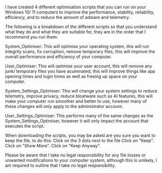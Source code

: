 I have created 4 different optimisation scripts that you can run on your Windows 10/ 11 computers to improve the performance, stability, reliability, efficiency, and to reduce the amount of adware and telemetry.

The following is a breakdown of the different scripts so that you understand what they do and what they are suitable for, they are in the order that I recommend you run them:

System_Optimiser: This will optimise your operating system, this will run integrity scans, fix corruption, remove temporary files, this will improve the overall performance and efficiency of your computer.

User_Optimiser: This will optimise your user account, this will remove any junk/ temporary files you have acuminated, this will improve things like app opening times and login times as well as freeing up space on your computer.

System_Settings_Optimiser: This will change your system settings to reduce telemetry, improve privacy, reduce bloatware such as AI features, this will make your computer run smoother and better to use, however many of these changes will only apply to the administrator account.

User_Settings_Optimiser: This performs many of the same changes as the System_Settings_Optimiser, however it will only impact the account that executes the script.

When downloading the scripts, you may be asked are you sure you want to keep the file, to do this:
Click on the 3 dots next to the file
Click on "Keep".
Click on "Show More".
Click on "Keep Anyway".

Please be aware that I take no legal responsibility for any file losses or unwanted modifications to your computer system, although this is unlikely, I am required to outline that I take no legal responsibility.
